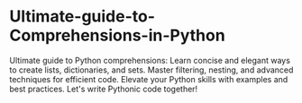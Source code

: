# Ultimate-guide-to-Comprehensions-in-Python
Ultimate guide to Python comprehensions: Learn concise and elegant ways to create lists, dictionaries, and sets. Master filtering, nesting, and advanced techniques for efficient code. Elevate your Python skills with examples and best practices. Let's write Pythonic code together!
